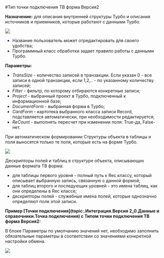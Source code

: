 ﻿---
Keywords: ТВ форма,TBForm
---


#Тип точки подключения ТВ форма Версия2

**Назначение:** для описания внутренней структуры Турбо и  описания источников и приемников, которые работают с данными Турбо.

![](topic:.AddFiles.Screenshot_11637.jpg)

* Название пользователь может отредактировать для своего удобства;
* Программный класс обработки задает правило работы с данными Турбо.


**Параметры:**

* *TransSize* - количество записей в транзакции. Если указан 0 - все записи в одной транзакции, если 1,2,.. - по указанному количеству записей;
* *Filter* - фильтр, по которому отбираются конкретные записи;
* *Project* - выбранный проект в Турбо, подключенный к информационной базе;
* *DocumentForm* - выбранная форма в Турбо;
* *CardForm* - картотека выбранного класса записи Record, подставляется автоматически, при необходимости редактируется;
* *ReCount* - выполнять пересчет при изменении поля: True-да, False-нет.


При автоматическом формировании Структуры объекта в таблицы и поля выносятся только те поля, которые есть на форме Турбо.

![](topic:.AddFiles.Screenshot_11638.jpg)

Дескрипторы полей и таблиц в структуре объекта, описывающих данные формата  ТВ форма:
* для таблицы первого уровня - полный путь к Rec классу, который описывает выбранную запись, связанную с данной формой;
* для таблиц второго и последующих уровней - это имена таблиц, как они определены в Rec классе;
* дескрипторы полей - служебные имена полей, которые однозначно определяют поле этой записи.




**Пример [Точки подключения](topic:.Интеграция.Версия 2_0.Данные и справочники.Точка подключения) с Типом точки подключения  ТВ форма Версия2:**

В блоке Параметры  по умолчанию значений нет, необходимо заполнить обязательные параметры в соответствии со значениями конкретной настройки обмена.


![](topic:.AddFiles.Screenshot_11639.jpg)